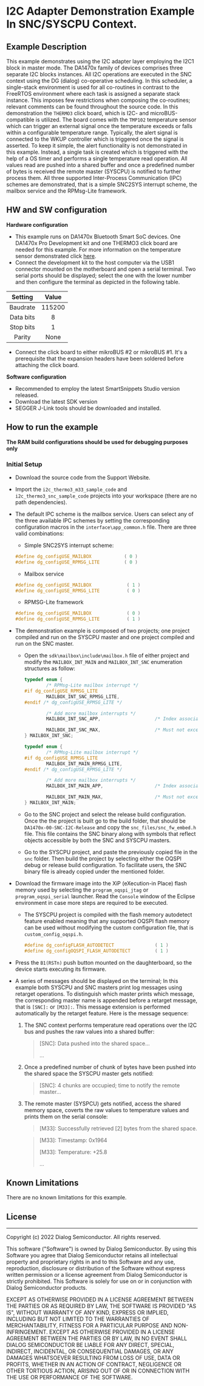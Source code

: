 I2C Adapter Demonstration Example In SNC/SYSCPU Context.
======================================================

## Example Description

This example demonstrates using the I2C adapter layer employing the I2C1 block in master mode. The DA1470x family of devices comprises three separate I2C blocks instances. All I2C operations are executed in the SNC context using the DG (dialog) co-operative scheduling. In this scheduler, a single-stack environment is used for all co-routines in contrast to the FreeRTOS environment where each task is assigned a separate stack instance. This imposes few restrictions when composing the co-routines; relevant comments can be found throughout the source code. In this demonstration the `THERMO3` click board, which is I2C- and microBUS-compatible is utilized. The board comes with the `TMP102` temperature sensor which can trigger an external signal once the temperature exceeds or falls within a configurable temperature range. Typically, the alert signal is connected to the WKUP controller which is triggered once the signal is asserted. To keep it simple, the alert functionality is not demonstrated in this example. Instead, a single task is created which is triggered with the help of a OS timer and performs a single temperature read operation.  All values read are pushed into a shared buffer and once a predefined number of bytes is received the remote master (SYSCPU) is notified to further process them. All three supported Inter-Process Communication (IPC) schemes are demonstrated, that is a simple SNC2SYS interrupt scheme, the mailbox service and the RPMsg-Lite framework. 

## HW and SW configuration
**Hardware configuration**

- This example runs on DA1470x Bluetooth Smart SoC devices. One DA1470x Pro Development kit and one THERMO3 click board are needed for this example. For more information on the temperature sensor demonstrated click [here]( https://www.mikroe.com/thermo-3-click). 
- Connect the development kit to the host computer via the USB1 connector mounted on the motherboard and open a serial terminal. Two serial ports should be displayed; select the one with the lower number and then configure the terminal as depicted in the following table. 

|  Setting  | Value  |
| :-------: | :----: |
| Baudrate  | 115200 |
| Data bits |   8    |
| Stop bits |   1    |
|  Parity   |  None  |

- Connect the click board to either mikroBUS #2 or mikroBUS #1. It's a prerequisite that the expansion headers have been soldered before attaching the click board.

**Software configuration**

  - Recommended to employ the latest SmartSnippets Studio version released.
  - Download the latest SDK version
  - SEGGER J-Link tools should be downloaded and installed.

## How to run the example
**The RAM build configurations should be used for debugging purposes only**

### Initial Setup

- Download the source code from the Support Website.

- Import the `i2c_thermo3_m33_sample_code` and `i2c_thermo3_snc_sample_code` projects into your workspace (there are no path dependencies).

- The default IPC scheme is the mailbox service. Users can select any of the three available IPC schemes by setting the corresponding configuration macros in the `interface\app_common.h` file.  There are three valid combinations:

  - Simple SNC2SYS interrupt scheme:

  ```c
  #define dg_configUSE_MAILBOX            ( 0 )
  #define dg_configUSE_RPMSG_LITE         ( 0 )
  ```

  - Mailbox service

  ```c
  #define dg_configUSE_MAILBOX             ( 1 )
  #define dg_configUSE_RPMSG_LITE          ( 0 )
  ```

  - RPMSG-Lite framework

  ```c
  #define dg_configUSE_MAILBOX             ( 0 )
  #define dg_configUSE_RPMSG_LITE          ( 1 )
  ```

- The demonstration example is composed of two projects; one project compiled and run on the SYSCPU master and one project compiled and run on the SNC master. 

  - Open the `sdk\mailbox\include\mailbox.h` file of either project and modify the `MAILBOX_INT_MAIN` and `MAILBOX_INT_SNC` enumeration structures as follow:

    ```c
    typedef enum {
            /* RPMsg-Lite mailbox interrupt */
    #if dg_configUSE_RPMSG_LITE
            MAILBOX_INT_SNC_RPMSG_LITE,
    #endif /* dg_configUSE_RPMSG_LITE */
    
            /* Add more mailbox interrupts */
            MAILBOX_INT_SNC_APP,                    /* Index associated to the shared space that hosts the raw data */
    
            MAILBOX_INT_SNC_MAX,                    /* Must not exceed 32 */
    } MAILBOX_INT_SNC;
    ```

    ```c
    typedef enum {
            /* RPMsg-Lite mailbox interrupt */
    #if dg_configUSE_RPMSG_LITE
            MAILBOX_INT_MAIN_RPMSG_LITE,
    #endif /* dg_configUSE_RPMSG_LITE */
    
            /* Add more mailbox interrupts */
            MAILBOX_INT_MAIN_APP,                   /* Index associated to the shared space that hosts the raw data */
    
            MAILBOX_INT_MAIN_MAX,                   /* Must not exceed 32 */
    } MAILBOX_INT_MAIN;
    ```

  - Go to the SNC project and select the release build configuration. Once the the project is built go to the build folder, that should be `DA1470x-00-SNC-I2C-Release` and copy the `snc_files/snc_fw_embed.h `  file. This file contains the SNC binary along with symbols that reflect objects accessible by both the SNC and SYSCPU masters.

  - Go to the SYSCPU project, and paste the previously copied file in the `snc` folder. Then build the project by selecting either the OQSPI debug or release build configuration. To facilitate users, the SNC binary file is already copied under the mentioned folder.

- Download the firmware image into the XiP (eXecution-in Place) flash memory used by selecting the `program_oqspi_jtag` or  `program_oqspi_serial` launcher. Read the `Console` window of the Eclipse environment in case more steps are required to be executed. 

  - The SYSCPU project is compiled with the flash memory autodetect feature enabled meaning that any supported OQSPI flash memory can be used without modifying the custom configuration file, that is `custom_config_oqspi.h`. 

    ```c
    #define dg_configFLASH_AUTODETECT               ( 1 )
    #define dg_configOQSPI_FLASH_AUTODETECT         ( 1 )
    ```

- Press the `B1(RSTn)` push button mounted on the daughterboard, so the device starts executing its firmware. 

- A series of messages should be displayed on the terminal; In this example both SYSCPU and SNC masters print log messages using retarget operations. To distinguish which master prints which message,  the corresponding master name is appended before a retarget message, that is `[SNC]:` or `[M33]:`. This message extension is performed automatically by the retarget feature. Here is the message sequence:

  1. The SNC context performs temperature read operations over the I2C bus and pushes the raw values into a shared buffer:
  
     > [SNC]: Data pushed into the shared space...
     >
     > ...
     
  2. Once a predefined number of chunk of bytes have been pushed into the shared space the SYSCPU master gets notified:
  
     > [SNC]: 4 chunks are occupied; time to notify the remote master...
  
  3. The remote master (SYSPCU) gets notified, access the shared memory space, coverts the raw values to temperature values and prints them on the serial console:
  
     > [M33]: Successfully retrieved [2] bytes from the shared space.
  
     > [M33]: Timestamp: 0x1964
     >
     > [M33]: Temperature: +25.8
     >
     > ...
     >

## Known Limitations 

There are no known limitations for this example. 

## License

------

Copyright (c) 2022 Dialog Semiconductor. All rights reserved.

This software ("Software") is owned by Dialog Semiconductor. By using this Software
you agree that Dialog Semiconductor retains all intellectual property and proprietary
rights in and to this Software and any use, reproduction, disclosure or distribution
of the Software without express written permission or a license agreement from Dialog
Semiconductor is strictly prohibited. This Software is solely for use on or in
conjunction with Dialog Semiconductor products.

EXCEPT AS OTHERWISE PROVIDED IN A LICENSE AGREEMENT BETWEEN THE PARTIES OR AS
REQUIRED BY LAW, THE SOFTWARE IS PROVIDED "AS IS", WITHOUT WARRANTY OF ANY KIND,
EXPRESS OR IMPLIED, INCLUDING BUT NOT LIMITED TO THE WARRANTIES OF MERCHANTABILITY,
FITNESS FOR A PARTICULAR PURPOSE AND NON-INFRINGEMENT. EXCEPT AS OTHERWISE PROVIDED
IN A LICENSE AGREEMENT BETWEEN THE PARTIES OR BY LAW, IN NO EVENT SHALL DIALOG
SEMICONDUCTOR BE LIABLE FOR ANY DIRECT, SPECIAL, INDIRECT, INCIDENTAL, OR
CONSEQUENTIAL DAMAGES, OR ANY DAMAGES WHATSOEVER RESULTING FROM LOSS OF USE, DATA OR
PROFITS, WHETHER IN AN ACTION OF CONTRACT, NEGLIGENCE OR OTHER TORTIOUS ACTION,
ARISING OUT OF OR IN CONNECTION WITH THE USE OR PERFORMANCE OF THE SOFTWARE.